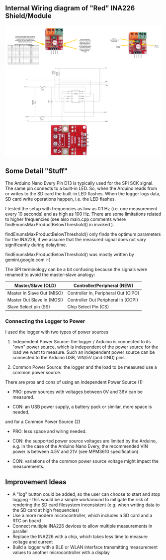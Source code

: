 
## Internal Wiring diagram of "Red" INA226 Shield/Module

![Diagram](/images/INA226%20red%20module%20wiring.png)

## Some Detail "Stuff"

The Arduino Nano Every Pin D13 is typically used for the SPI SCK signal. The same pin connects to a built-in LED. So, when the Arduino reads from or writes to the SD card the built-in LED flashes. When the logger logs data, SD card write operations happen, i.e. the LED flashes. 

I tested the setup with frequencies as low as 0.1 Hz (i.e. one measurement every 10 seconds) and as high as 100 Hz. There are some limitations related to higher frequencies (see also main.cpp comments where findEnumsMaxProductBelowThreshold() in invoked ).

findEnumsMaxProductBelowThreshold() only finds the optimum parameters for the INA226, if we assume that the measured signal does not vary significantly during delaytime. 

findEnumsMaxProductBelowThreshold() was mostly written by gemini.google.com :-)

The SPI terminology can be a bit confusing because the signals were renamed to avoid the master-slave analogy:

| Master/Slave (OLD) |	Controller/Peripheral (NEW)|
|---|---|
|Master In Slave Out (MISO)	| Controller In, Peripheral Out (CIPO)|
|Master Out Slave In (MOSI)	| Controller Out Peripheral In (COPI)|
|Slave Select pin (SS)	| Chip Select Pin (CS)|


### Connecting the Logger to Power

I used the logger with two types of power sources 

1. Independent Power Source: the logger / Arduino is connected to its "own" power source, which is independent of the power source for the load we want to measure. Such an independent power source can be connected to the Arduino USB, VIN/5V (and GND) pins. 

2. Common Power Source: the logger and the load to be measured use a common power source.

There are pros and cons of using an Independent Power Source (1)

   * PRO: power sources with voltages between 0V and 36V can be measured.

   * CON: an USB power supply, a battery pack or similar, more space is needed.

and for a Common Power Source (2)

   * PRO: less space and wiring needed.

   * CON: the supported power source voltages are limited by the Arduino, e.g. in the case of the Arduino Nano Every, the recommended VIN power is between 4.5V and 21V (see MPM3610 specification). 

   * CON: variations of the common power source voltage might impact the measurements.


## Improvement Ideas

- A "log" button could be added, so the user can choose to start and stop logging - this would be a simple workaround to mitigate the risk of rendering the SD card filesystem inconsistent (e.g. when writing data to the SD card at high frequencies) 
- Use a more modern microcontroller, which includes a SD card and a RTC on board
- Connect multiple INA226 devices to allow multiple measurements in parallel
- Replace the INA226 with a chip, which takes less time to measure voltage and current
- Build a logger with a BLE or WLAN interface transmitting measurement values to another microcontroller with a display